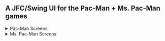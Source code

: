 ##  A JFC/Swing UI for the Pac-Man + Ms. Pac-Man games

<details>
  <summary>Pac-Man Screens</summary
    
![Pac-Man Intro Screen](screenshots/pacman-intro.png "Pac-Man Intro Screen")

![Pac-Man Credit Screen](screenshots/pacman-credit.png "Pac-Man Credit Screen")

![Pac-Man Play Screen](screenshots/pacman-play.png "Pac-Man Play Screen")

</details>

<details>
  <summary>Ms. Pac-Man Screens</summary>
  
![Ms. Pac-Man Intro Screen](screenshots/mspacman-intro.png "Ms. Pac-Man Intro Screen")

![Ms. Pac-Man Credit Screen](screenshots/mspacman-credit.png "Ms. Pac-Man Credit Screen")

![Ms. Pac-Man Play Screen](screenshots/mspacman-play.png "Ms. Pac-Man Play Screen")

</details>
